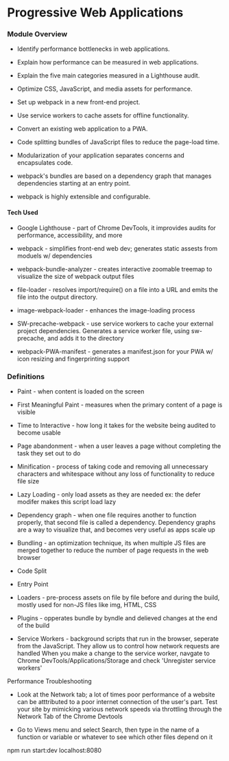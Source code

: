 
# Progressive Web Applications

### Module Overview
- Identify performance bottlenecks in web applications.
- Explain how performance can be measured in web applications.
- Explain the five main categories measured in a Lighthouse audit.
- Optimize CSS, JavaScript, and media assets for performance.
- Set up webpack in a new front-end project.
- Use service workers to cache assets for offline functionality.
- Convert an existing web application to a PWA.

- Code splitting bundles of JavaScript files to reduce the page-load time.
- Modularization of your application separates concerns and encapsulates code.
- webpack's bundles are based on a dependency graph that manages dependencies starting at an entry point.
- webpack is highly extensible and configurable.

#### Tech Used
- Google Lighthouse - part of Chrome DevTools, it improvides audits for performance, accessibility, and more

- webpack - simplifies front-end web dev; generates static assests from moduels w/ dependencies

- webpack-bundle-analyzer - creates interactive zoomable treemap to visualize the size of webpack output files 

- file-loader - resolves import/require() on a file into a URL and emits the file into the output directory.

- image-webpack-loader - enhances the image-loading process

- SW-precache-webpack - use service workers to cache your external project dependencies. Generates a service worker file, using sw-precache, and adds it to the directory

- webpack-PWA-manifest - generates a manifest.json for your PWA w/ icon resizing and fingerprinting support

### Definitions

- Paint - when content is loaded on the screen

- First Meaningful Paint - measures when the primary content of a page is visible

- Time to Interactive - how long it takes for the website being audited to become usable

- Page abandonment - when a user leaves a page without completing the task they set out to do

- Minification - process of taking code and removing all unnecessary characters and whitespace without any loss of functionality to reduce file size

- Lazy Loading - only load assets as they are needed ex: <script src='./dist/script.min.js' defer ></script> the defer modifer makes this script load lazy

- Dependency graph - when one file requires another to function properly, that second file is called a dependency. Dependency graphs are a way to visualize that, and becomes very useful as apps scale up

- Bundling - an optimization technique, its when multiple JS files are merged together to reduce the number of page requests in the web browser

- Code Split

- Entry Point

- Loaders - pre-process assets on file by file before and during the build, mostly used for non-JS files like img, HTML, CSS

- Plugins - opperates bundle by byndle and delieved changes at the end of the build

- Service Workers - background scripts that run in the browser, seperate from the JavaScript. They allow us to control how network requests are handled
    When you make a change to the service worker, navgate to Chrome DevTools/Applications/Storage and check 'Unregister service workers'

Performance Troubleshooting

- Look at the Network tab; a lot of times poor performance of a website can be atttributed to a poor internet connection of the user's part. Test your site by mimicking various network speeds via throttling through the Network Tab of the Chrome Devtools 

- Go to Views menu and select Search, then type in the name of a function or variable or whatever to see which other files depend on it

npm run start:dev localhost:8080
